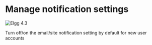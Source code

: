 Manage notification settings
=============================
![Elgg 4.3](https://img.shields.io/badge/Elgg-4.3-green.svg?style=flat-square)

Turn off/on the email/site notification setting by default for new user accounts